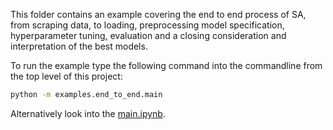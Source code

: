 This folder contains an example covering the end to end process of SA, from scraping data, to loading, preprocessing model specification, hyperparameter tuning, evaluation and a closing consideration and interpretation of the best models.

To run the example type the following command into the commandline from the top level of this project:

```bash
python -m examples.end_to_end.main
```

Alternatively look into the [main.ipynb](main.ipynb).